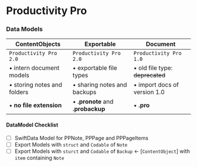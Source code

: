 # Productivity Pro
### Data Models
| ContentObjects              | Exportable                        | Document                        |
| --------------------------- | --------------------------------- | ------------------------------- |
| `Productivity Pro 2.0`      | `Productivity Pro 2.0`            | `Productivity Pro 1.0`          |
| • intern document models    | • exportable file types           | • old file type: ~~deprecated~~ |
| • storing notes and folders | • sharing notes and backups       | • import docs of version 1.0    |
| • **no file extension**     | • **.pronote** and **.probackup** | • **.pro**                      |

#### DataModel Checklist
- [ ] SwiftData Model for PPNote, PPPage and PPPageItems 
- [ ] Export Models with `struct` and `Codable` of `Note`
- [ ] Export Models with `sturct` and `Codable` of `Backup` <- [`ContentObject`] with `item` containing `Note`
